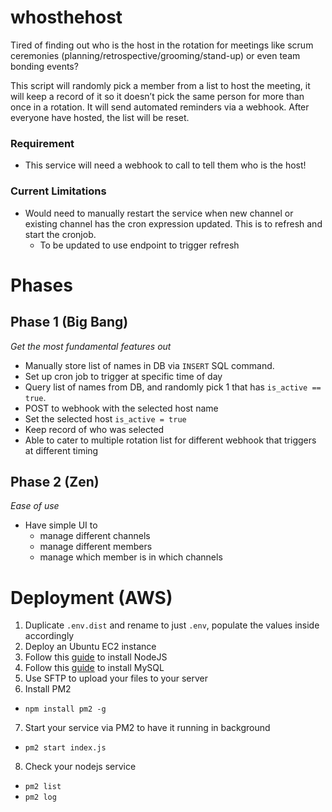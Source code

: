 # whosthehost
Tired of finding out who is the host in the rotation for meetings like scrum ceremonies (planning/retrospective/grooming/stand-up) or even team bonding events?

This script will randomly pick a member from a list to host the meeting, it will keep a record of it so it doesn’t pick the same person for more than once in a rotation.
It will send automated reminders via a webhook. 
After everyone have hosted, the list will be reset.


### Requirement
- This service will need a webhook to call to tell them who is the host!

### Current Limitations
- Would need to manually restart the service when new channel or existing channel has the cron expression updated. This is to refresh and start the cronjob.
  - To be updated to use endpoint to trigger refresh

# Phases
## Phase 1 (Big Bang)
_Get the most fundamental features out_
- Manually store list of names in DB via `INSERT` SQL command.
- Set up cron job to trigger at specific time of day
- Query list of names from DB, and randomly pick 1 that has `is_active == true`.
- POST to webhook with the selected host name
- Set the selected host `is_active = true`
- Keep record of who was selected
- Able to cater to multiple rotation list for different webhook that triggers at different timing

## Phase 2 (Zen)
_Ease of use_
- Have simple UI to
  - manage different channels
  - manage different members
  - manage which member is in which channels

# Deployment (AWS)
1. Duplicate `.env.dist` and rename to just `.env`, populate the values inside accordingly
2. Deploy an Ubuntu EC2 instance
3. Follow this [guide](https://docs.aws.amazon.com/sdk-for-javascript/v2/developer-guide/setting-up-node-on-ec2-instance.html) to install NodeJS
4. Follow this [guide](https://towardsdatascience.com/running-mysql-databases-on-aws-ec2-a-tutorial-for-beginners-4301faa0c247) to install MySQL
5. Use SFTP to upload your files to your server
6. Install PM2
  - `npm install pm2 -g`
7. Start your service via PM2 to have it running in background
  - `pm2 start index.js`
8. Check your nodejs service
  - `pm2 list`
  - `pm2 log`
